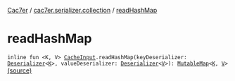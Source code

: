 [Cac7er](../index.md) / [cac7er.serializer.collection](index.md) / [readHashMap](./read-hash-map.md)

# readHashMap

`inline fun <K, V> `[`CacheInput`](../cac7er.serializer/-cache-input.md)`.readHashMap(keyDeserializer: `[`Deserializer`](../cac7er.serializer/-deserializer.md)`<`[`K`](read-hash-map.md#K)`>, valueDeserializer: `[`Deserializer`](../cac7er.serializer/-deserializer.md)`<`[`V`](read-hash-map.md#V)`>): `[`MutableMap`](https://kotlinlang.org/api/latest/jvm/stdlib/kotlin.collections/-mutable-map/index.html)`<`[`K`](read-hash-map.md#K)`, `[`V`](read-hash-map.md#V)`>` [(source)](http://2wiqua.wcaokaze.com/gitbucket/wcaokaze/Cac7er/blob/master/src/main/java/cac7er/serializer/collection/map.kt#L24)